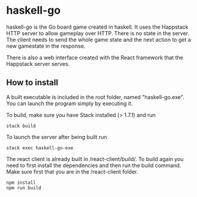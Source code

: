 # haskell-go

haskell-go is the Go board game created in haskell. It uses the Happstack HTTP server to allow gameplay over HTTP. There is no state in the server. The client needs to send the whole game state and the next action to get a new gamestate in the response.

There is also a web interface created with the React framework that the Happstack server serves.

## How to install
A built executable is included in the root folder, named "haskell-go.exe". You can launch the program simply by executing it.

To build, make sure you have Stack installed (> 1.7.1) and run
```
stack build
```

To launch the server after being built run
```
stack exec haskell-go-exe
```

The react client is already built in /react-client/build/. To build again you need to first install the dependencies and then run the build command. Make sure first that you are in the /react-client folder.
```
npm install
npm run build
```

